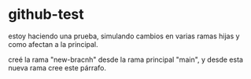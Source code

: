 # github-test

estoy haciendo una prueba, simulando cambios en varias ramas hijas y como afectan a la principal.

creé la rama "new-bracnh" desde la rama principal "main", y desde esta nueva rama cree este párrafo.